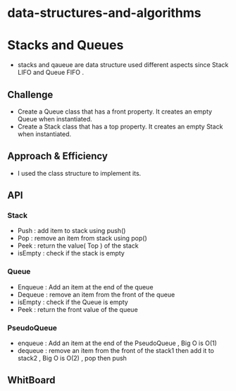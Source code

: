 # data-structures-and-algorithms

# Stacks and Queues
- stacks and qaueue are data structure used different aspects since Stack LIFO and Queue FIFO .

## Challenge
- Create a Queue class that has a front property. It creates an empty Queue when instantiated.
- Create a Stack class that has a top property. It creates an empty Stack when instantiated.

## Approach & Efficiency
- I used the class structure to implement its. 

## API
### Stack 
- Push : add item to stack using push()
- Pop : remove an item from stack using pop()
- Peek : return the value( Top ) of the stack
- isEmpty : check if the stack is empty 

### Queue 
- Enqueue : Add an item at the end of the queue
- Dequeue : remove an item from the front of the queue
- isEmpty : check if the Queue is empty 
- Peek : return the front value of the queue 

### PseudoQueue 
- enqueue : Add an item at the end of the PseudoQueue , Big O is O(1)
- dequeue : remove an item from the front of the stack1 then add it to stack2 , Big O is O(2) , pop then push 

## WhitBoard 

